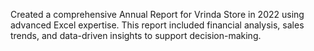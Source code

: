 Created a comprehensive Annual Report for Vrinda Store in 2022 using advanced Excel
expertise. This report included financial analysis, sales trends, and data-driven insights to support
decision-making.

